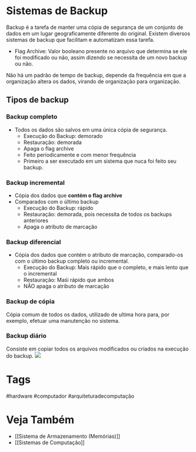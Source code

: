 # Sistemas de Backup
Backup é a tarefa de manter uma cópia de segurança de um conjunto de dados em um lugar geograficamente diferente do original. Existem diversos sistemas de backup que facilitam e automatizam essa tarefa.

- Flag Archive: Valor booleano presente no arquivo que determina se ele foi modificado ou não, assim dizendo se necessita de um novo backup ou não.

Não há um padrão de tempo de backup, depende da frequência em que a organização altera os dados, virando de organização para organização.

## Tipos de backup
### Backup completo
- Todos os dados são salvos em uma única cópia de segurança.
	- Execução do Backup: demorado
	- Restauração: demorada
	- Apaga o flag archive
	- Feito periodicamente e com menor frequência
	- Primeiro a ser executado em um sistema que nuca foi feito seu backup.

### Backup incremental
- Cópia dos dados que **contém o flag archive**
- Comparados com o último backup
	- Execução do Backup: rápido
	- Restauração: demorada, pois necessita de todos os backups anteriores
	- Apaga o atributo de marcação

### Backup diferencial
- Cópia dos dados que contém o atributo de marcação, comparado-os com o último backup completo ou incremental.
	- Execução do Backup: Mais rápido que o completo, e mais lento que o incremental
	- Restauração: Maśi rápido que ambos
	- NÃO apaga o atributo de marcação

### Backup de cópia
Cópia comum de todos os dados, utilizado de ultima hora para, por exemplo, efetuar uma manutenção no sistema.

### Backup diário
Consiste em copiar todos os arquivos modificados ou criados na execução do backup.
![](https://i.imgur.com/fYfvcBl.png)


# Tags
#hardware #computador #arquiteturadecomputação 
# Veja Também
- [[Sistema de Armazenamento (Memórias)]]
- [[Sistemas de Computação]]